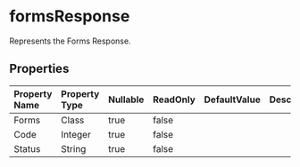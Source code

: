 # **formsResponse**

Represents the Forms Response. 

## **Properties**

| Property Name | Property Type | Nullable |  ReadOnly | DefaultValue | Description | 
| :- | :- | :- |:- |  :- | :- |
|Forms|Class|true|false |  ||
|Code|Integer|true|false |  ||
|Status|String|true|false |  ||

